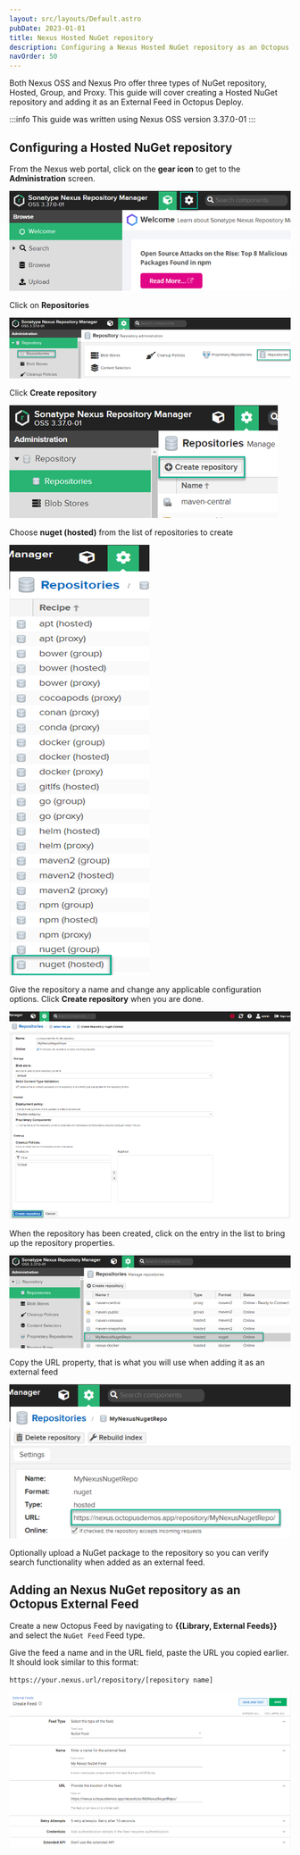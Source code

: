 ```yaml
---
layout: src/layouts/Default.astro
pubDate: 2023-01-01
title: Nexus Hosted NuGet repository
description: Configuring a Nexus Hosted NuGet repository as an Octopus feed.
navOrder: 50
---
```

Both Nexus OSS and Nexus Pro offer three types of NuGet repository, Hosted, Group, and Proxy.  This guide will cover creating a Hosted NuGet repository and adding it as an External Feed in Octopus Deploy.

:::info
This guide was written using Nexus OSS version 3.37.0-01
:::

## Configuring a Hosted NuGet repository

From the Nexus web portal, click on the **gear icon** to get to the **Administration** screen.

![Administration gear Icon](/docs/packaging-applications/package-repositories/guides/images/nexus-nuget-administration.png)

Click on **Repositories**

![Repositories](/docs/packaging-applications/package-repositories/guides/images/nexus-repositories.png)

Click **Create repository**

![Create repository](/docs/packaging-applications/package-repositories/guides/images/nexus-create-repository.png)

Choose **nuget (hosted)** from the list of repositories to create

![NuGet (hosted)](/docs/packaging-applications/package-repositories/guides/nuget-repositories/images/nexus-nuget-repository.png)

Give the repository a name and change any applicable configuration options.  Click **Create repository** when you are done.

![Create repository](/docs/packaging-applications/package-repositories/guides/nuget-repositories/images/nexus-create-nuget-repository.png)

When the repository has been created, click on the entry in the list to bring up the repository properties.

![MyNexusNugetRepo](/docs/packaging-applications/package-repositories/guides/nuget-repositories/images/nexus-mynexusnugetrepo.png)

Copy the URL property, that is what you will use when adding it as an external feed

![Repository URL](/docs/packaging-applications/package-repositories/guides/nuget-repositories/images/nexus-nuget-url.png)

Optionally upload a NuGet package to the repository so you can verify search functionality when added as an external feed.

## Adding an Nexus NuGet repository as an Octopus External Feed
Create a new Octopus Feed by navigating to **{{Library, External Feeds}}** and select the `NuGet Feed` Feed type. 

Give the feed a name and in the URL field, paste the URL you copied earlier.  It should look similar to this format:

`https://your.nexus.url/repository/[repository name]`

![Nexus NuGet feed](/docs/packaging-applications/package-repositories/guides/nuget-repositories/images/nexus-nuget-feed.png)